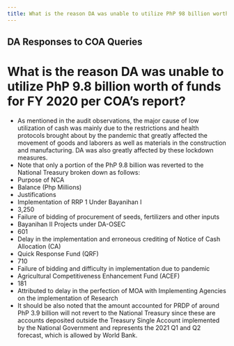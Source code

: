 ```yaml
---
title: What is the reason DA was unable to utilize PhP 98 billion worth of funds for FY 2020 per COA’s report
---
```


## DA Responses to COA Queries

# What is the reason DA was unable to utilize PhP 9.8 billion worth of funds for FY 2020 per COA’s report?


 - As mentioned in the audit observations, the major cause of low utilization of cash was mainly due to the restrictions and health protocols brought about by the pandemic that greatly affected the movement of goods and laborers as well as materials in the construction and manufacturing. DA was also greatly affected by these lockdown measures.
 - Note that only a portion of the PhP 9.8 billion was reverted to the National Treasury broken down as follows:
 - Purpose of NCA
 - Balance (Php Millions)
 - Justifications
 - Implementation of RRP 1 Under Bayanihan I
 - 3,250
 - Failure of bidding of procurement of seeds, fertilizers and other inputs
 - Bayanihan II Projects under DA-OSEC
 - 601
 - Delay in the implementation and erroneous crediting of Notice of Cash Allocation (CA)
 - Quick Response Fund (QRF)
 - 710
 - Failure of bidding and difficulty in implementation due to pandemic
 - Agricultural Competitiveness Enhancement Fund (ACEF)
 - 181
 - Attributed to delay in the perfection of MOA with Implementing Agencies on the implementation of Research
 - It should be also noted that the amount accounted for PRDP of around PhP 3.9 billion will not revert to the National Treasury since these are accounts deposited outside the Treasury Single Account implemented by the National Government and represents the 2021 Q1 and Q2 forecast, which is allowed by World Bank.
